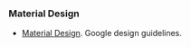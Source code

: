### Material Design
* [Material Design](http://www.google.com/design/spec/material-design/introduction.html). Google design guidelines.

